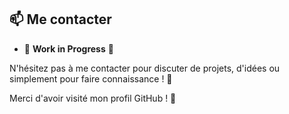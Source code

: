 ## 📫 Me contacter

- 🚧 **Work in Progress** 🚧






N'hésitez pas à me contacter pour discuter de projets, d'idées ou simplement pour faire connaissance ! 🤝

Merci d'avoir visité mon profil GitHub ! 🙏
